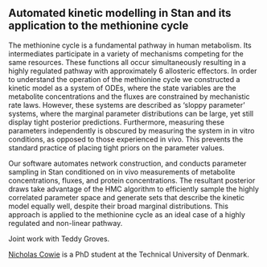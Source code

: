 ## Automated kinetic modelling in Stan and its application to the methionine cycle

The methionine cycle is a fundamental pathway in human metabolism. Its intermediates participate in a variety of mechanisms competing for the same resources. These functions all occur simultaneously resulting in a highly regulated pathway with approximately 6 allosteric effectors. In order to understand the operation of the methionine cycle we constructed a kinetic model as a system of ODEs, where the state variables are the metabolite concentrations and the fluxes are constrained by mechanistic rate laws. However, these systems are described as ‘sloppy parameter’ systems, where the marginal parameter distributions can be large, yet still display tight posterior predictions. Furthermore, measuring these parameters independently is obscured by measuring the system in in vitro conditions, as opposed to those experienced in vivo. This prevents the standard practice of placing tight priors on the parameter values.

Our software automates network construction, and conducts parameter sampling in Stan conditioned on in vivo measurements of metabolite concentrations, fluxes, and protein concentrations. The resultant posterior draws take advantage of the HMC algorithm to efficiently sample the highly correlated parameter space and generate sets that describe the kinetic model equally well, despite their broad marginal distributions. This approach is applied to the methionine cycle as an ideal case of a highly regulated and non-linear pathway.

Joint work with Teddy Groves.

[Nicholas Cowie](https://orbit.dtu.dk/en/persons/nicholas-luke-cowie) is a PhD student at the Technical University of Denmark.
